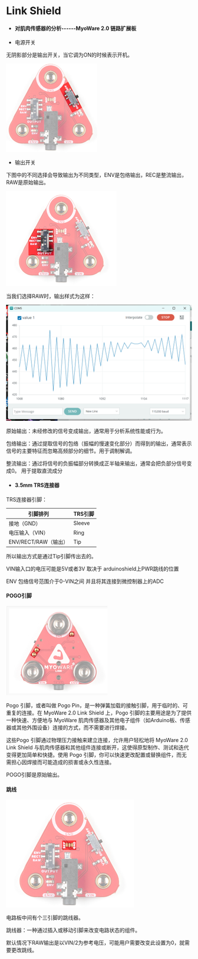 # Link Shield

- #### 对肌肉传感器的分析------MyoWare 2.0 链路扩展板

- 电源开关

无阴影部分是输出开关，当它调为ON的时候表示开机。

<img src="15week.assets/image-20240130185220996.png" alt="image-20240130185220996" style="zoom:33%;" />

- 输出开关

下图中的不同选择会导致输出为不同类型，ENV是包络输出，REC是整流输出，RAW是原始输出。

<img src="15week.assets/18425-MyoWare_2.0_Link_Shield-04_Output_Mode_Switch.jpg" alt="img" style="zoom: 50%;" />

当我们选择RAW时，输出样式为这样：

<img src="15week.assets/image-20240130190823915.png" alt="image-20240130190823915" style="zoom:50%;" />

原始输出：未经修改的信号变成输出，通常用于分析系统性能或行为。

包络输出：通过提取信号的包络（振幅的慢速变化部分）而得到的输出，通常表示信号的主要特征而忽略高频部分的细节。用于调制解调。

整流输出：通过将信号的负振幅部分转换成正半轴来输出，通常会把负部分信号变成0。 用于提取直流成分

- #### 3.5mm TRS连接器

TRS连接器引脚：

| 引脚排列             | TRS引脚 |
| -------------------- | ------- |
| 接地（GND）          | Sleeve  |
| 电压输入（VIN）      | Ring    |
| ENV/RECT/RAW（输出） | Tip     |

所以输出方式是通过Tip引脚传出去的。

VIN输入口的电压可能是5V或者3V 取决于 arduinoshield上PWR跳线的位置

ENV  包络信号范围介于0-VIN之间  并且将其连接到微控制器上的ADC

#### POGO引脚

<img src="15week.assets/image-20240203154906692.png" alt="image-20240203154906692" style="zoom: 50%;" />

Pogo 引脚，或者叫做 Pogo Pin，是一种弹簧加载的接触引脚，用于临时的、可重复的连接。在 MyoWare 2.0 Link Shield 上，Pogo 引脚的主要用途是为了提供一种快速、方便地与 MyoWare 肌肉传感器及其他电子组件（如Arduino板、传感器或其他外围设备）连接的方式，而不需要进行焊接。

这些Pogo 引脚通过物理压力接触来建立连接，允许用户轻松地将 MyoWare 2.0 Link Shield 与肌肉传感器和其他组件连接或断开，这使得原型制作、测试和迭代变得更加简单和快捷。使用 Pogo 引脚，你可以快速更改配置或替换组件，而无需担心因焊接而可能造成的损害或永久性连接。

POGO引脚是原始输出。

#### 跳线

<img src="15week.assets/image-20240203155703346.png" alt="image-20240203155703346" style="zoom:50%;" />

电路板中间有个三引脚的跳线器。

跳线器：一种通过插入或移动引脚来改变电路状态的组件。

默认情况下RAW输出是以VIN/2为参考电压，可能用户需要改变此设置为0，就需要更改跳线。